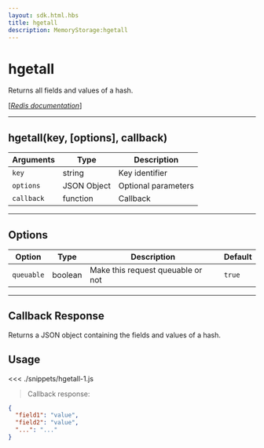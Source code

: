 ```yaml
---
layout: sdk.html.hbs
title: hgetall
description: MemoryStorage:hgetall
---
```


# hgetall

Returns all fields and values of a hash.

[[_Redis documentation_]](https://redis.io/commands/hgetall)

---

## hgetall(key, [options], callback)

| Arguments  | Type        | Description         |
| ---------- | ----------- | ------------------- |
| `key`      | string      | Key identifier      |
| `options`  | JSON Object | Optional parameters |
| `callback` | function    | Callback            |

---

## Options

| Option     | Type    | Description                       | Default |
| ---------- | ------- | --------------------------------- | ------- |
| `queuable` | boolean | Make this request queuable or not | `true`  |

---

## Callback Response

Returns a JSON object containing the fields and values of a hash.

## Usage

<<< ./snippets/hgetall-1.js

> Callback response:

```json
{
  "field1": "value",
  "field2": "value",
  "...": "..."
}
```
